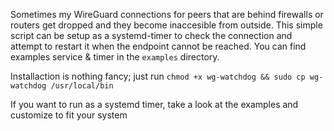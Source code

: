 Sometimes my WireGuard connections for peers that are behind firewalls or routers get dropped and they become inaccesible from outside. This simple script can be setup as a systemd-timer to check the connection and attempt to restart it when the endpoint cannot be reached. You can find examples service & timer in the `examples` directory.

Installaction is nothing fancy; just run `chmod +x wg-watchdog && sudo cp wg-watchdog /usr/local/bin` 

If you want to run as a systemd timer, take a look at the examples and customize to fit your system
